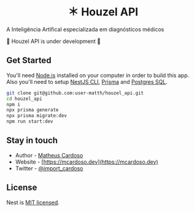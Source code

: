 <h1 align="center">＊ Houzel API</h1>

<!--p align="center">
    <img src="https://img.shields.io/badge/nestjs-E0234E?style=for-the-badge&logo=nestjs&logoColor=white" />
    <img src="https://img.shields.io/badge/PostgreSQL-316192?style=for-the-badge&logo=postgresql&logoColor=white" />
    <img src="https://img.shields.io/badge/Amazon_AWS-FF9900?style=for-the-badge&logo=amazonaws&logoColor=white" />
</p-->
<p align="">A Inteligência Artifical especializada em diagnósticos médicos</p>
  <!--[![Backers on Open Collective](https://opencollective.com/nest/backers/badge.svg)](https://opencollective.com/nest#backer)
  [![Sponsors on Open Collective](https://opencollective.com/nest/sponsors/badge.svg)](https://opencollective.com/nest#sponsor)-->
  
🚧 Houzel API is under development 🚧

## Get Started

You'll need [Node.js](https://nodejs.org/en) installed on your computer in order to build this app. Also you'll need to setup [NestJS CLI](https://www.npmjs.com/package/@nestjs/cli), [Prisma](https://www.prisma.io/docs/getting-started) and [Postgres SQL](https://www.postgresql.org).

```bash
git clone git@github.com:user-matth/houzel_api.git
cd houzel_api
npm i
npx prisma generate
npx prisma migrate:dev
npm run start:dev
```

## Stay in touch

- Author - [Matheus Cardoso](https://github.com/user-matth)
- Website - [https://mcardoso.dev](https://mcardoso.dev)
- Twitter - [@import_cardoso](https://twitter.com/import_cardoso)

## License

Nest is [MIT licensed](LICENSE).
